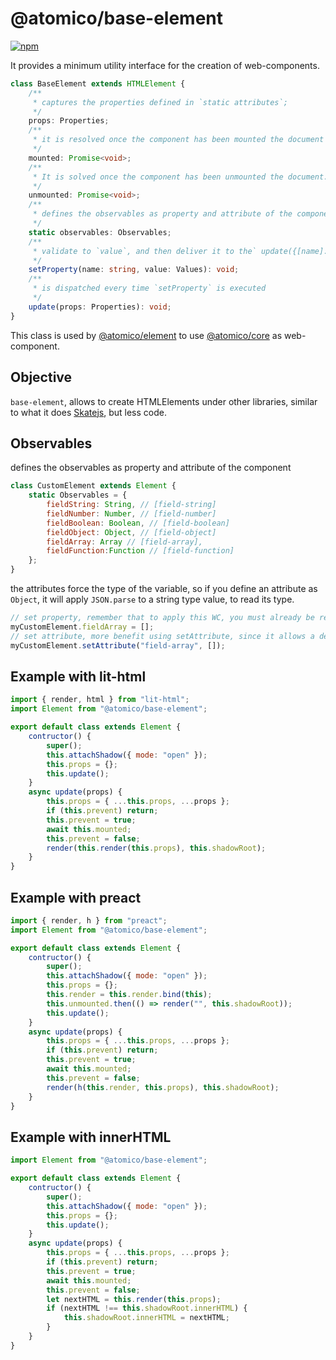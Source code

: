 # @atomico/base-element

[![npm](https://badgen.net/npm/v/@atomico/base-element)](http://npmjs.com/@atomico/base-element)

It provides a minimum utility interface for the creation of web-components.

```ts
class BaseElement extends HTMLElement {
	/**
	 * captures the properties defined in `static attributes`;
	 */
	props: Properties;
	/**
	 * it is resolved once the component has been mounted the document
	 */
	mounted: Promise<void>;
	/**
	 * It is solved once the component has been unmounted the document.
	 */
	unmounted: Promise<void>;
	/**
	 * defines the observables as property and attribute of the component
	 */
	static observables: Observables;
	/**
	 * validate to `value`, and then deliver it to the` update({[name]:value})` method.
	 */
	setProperty(name: string, value: Values): void;
	/**
	 * is dispatched every time `setProperty` is executed
	 */
	update(props: Properties): void;
}
```

This class is used by [@atomico/element](https://github.com/atomicojs/core) to use [@atomico/core](https://github.com/atomicojs/element) as web-component.

## Objective

`base-element`, allows to create HTMLElements under other libraries, similar to what it does [Skatejs](https://github.com/skatejs/skatejs), but less code.

## Observables

defines the observables as property and attribute of the component

```js
class CustomElement extends Element {
	static Observables = {
		fieldString: String, // [field-string]
		fieldNumber: Number, // [field-number]
		fieldBoolean: Boolean, // [field-boolean]
		fieldObject: Object, // [field-object]
		fieldArray: Array // [field-array],
		fieldFunction:Function // [field-function]
	};
}
```

the attributes force the type of the variable, so if you define an attribute as `Object`, it will apply
`JSON.parse` to a string type value, to read its type.

```js
// set property, remember that to apply this WC, you must already be registered
myCustomElement.fieldArray = [];
// set attribute, more benefit using setAttribute, since it allows a deferred loading of the WC
myCustomElement.setAttribute("field-array", []);
```

## Example with lit-html

```jsx
import { render, html } from "lit-html";
import Element from "@atomico/base-element";

export default class extends Element {
	contructor() {
		super();
		this.attachShadow({ mode: "open" });
		this.props = {};
		this.update();
	}
	async update(props) {
		this.props = { ...this.props, ...props };
		if (this.prevent) return;
		this.prevent = true;
		await this.mounted;
		this.prevent = false;
		render(this.render(this.props), this.shadowRoot);
	}
}
```

## Example with preact

```jsx
import { render, h } from "preact";
import Element from "@atomico/base-element";

export default class extends Element {
	contructor() {
		super();
		this.attachShadow({ mode: "open" });
		this.props = {};
		this.render = this.render.bind(this);
		this.unmounted.then(() => render("", this.shadowRoot));
		this.update();
	}
	async update(props) {
		this.props = { ...this.props, ...props };
		if (this.prevent) return;
		this.prevent = true;
		await this.mounted;
		this.prevent = false;
		render(h(this.render, this.props), this.shadowRoot);
	}
}
```

## Example with innerHTML

```js
import Element from "@atomico/base-element";

export default class extends Element {
	contructor() {
		super();
		this.attachShadow({ mode: "open" });
		this.props = {};
		this.update();
	}
	async update(props) {
		this.props = { ...this.props, ...props };
		if (this.prevent) return;
		this.prevent = true;
		await this.mounted;
		this.prevent = false;
		let nextHTML = this.render(this.props);
		if (nextHTML !== this.shadowRoot.innerHTML) {
			this.shadowRoot.innerHTML = nextHTML;
		}
	}
}
```
